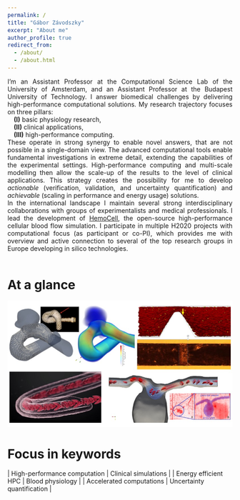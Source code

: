 ```yaml
---
permalink: /
title: "Gábor Závodszky"
excerpt: "About me"
author_profile: true
redirect_from: 
  - /about/
  - /about.html
---
```


<div style="text-align: justify"> 
I’m an Assistant Professor at the Computational Science Lab of the University of Amsterdam, and an Assistant Professor at the Budapest University of Technology.
I answer biomedical challenges by delivering high-performance computational solutions.
My research trajectory focuses on three pillars: <br>
&emsp;<b>(I)</b> basic physiology research, <br>
&emsp;<b>(II)</b> clinical applications, <br>
&emsp;<b>(III)</b> high-performance computing. <br>
These operate in strong synergy to enable novel answers, that are not possible in a single-domain view. The advanced computational tools enable fundamental investigations in extreme detail, extending the capabilities of the experimental settings. High-performance computing and multi-scale modelling then allow the scale-up of the results to the level of clinical applications. This strategy creates the possibility for me to develop <i>actionable</i> (verification, validation, and uncertainty quantification) and <i>achievable</i> (scaling in performance and energy usage) solutions.
<br>
In the international landscape I maintain several strong interdisciplinary collaborations with groups of experimentalists and medical professionals. I lead the development of <a href="https://www.hemocell.eu">HemoCell</a>, the open-source high-performance cellular blood flow simulation. I participate in multiple H2020 projects with computational focus (as participant or co-PI), which provides me with overview and active connection to several of the top research groups in Europe developing in silico technologies.
</div>
<br/>

At a glance
===========

![At a glance.](/images/project_overview.jpg)

Focus in keywords
=================
<style>
table, tr, td, th {
   border: none!important;
   font-size: large;
}
</style>

| High-performance computation | Clinical simulations          |
| Energy efficient HPC         | Blood physiology              |
| Accelerated computations     | Uncertainty quantification    | 

<br>

<!--
Other interests
===============

![AboutMe](/images/about_me2.jpg)
-->